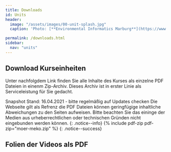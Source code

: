 ```yaml
---
title: Downloads
id: Units
header:
  image: "/assets/images/00-unit-splash.jpg"
  caption: 'Photo: [**Environmental Informatics Marburg**](https://www.flickr.com/environmentalinformatics-marburg/)'

permalink: /downloads.html
sidebar:
  nav: "units"
---
```

## Download Kurseinheiten

Unter nachfolgdem Link finden Sie alle Inhalte des Kurses als einzelne PDF Dateien in einenm Zip-Archiv. Dieses Archiv ist in erster Linie als Serviceleistung für Sie gedacht. 

Snapshot Stand: 16.04.2021 - bitte regelmäßig auf Updates checken
Die Webseite gilt als Refrenz die PDF Dateien können geringfügige inhaltliche Abweichungen zu den Seiten aufweisen. Bitte beachten Sie das eininge der Medien aus urheberrechtlichen oder technischen Gründen nicht eingebunden werden können. 
{: .notice--info}
{% include pdf-zip pdf-zip="moer-meko.zip" %}
{: .notice--success}




## Folien der Videos als PDF


